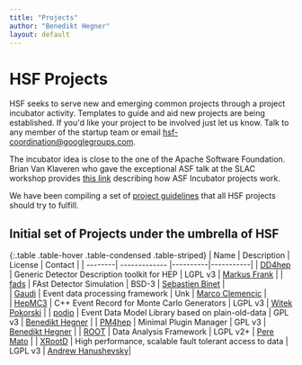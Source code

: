 ```yaml
---
title: "Projects"
author: "Benedikt Hegner"
layout: default
---
```


# HSF Projects

HSF seeks to serve new and emerging common projects through a project incubator activity. Templates to guide and aid new projects are being established. If you'd like your project to be involved just let us know. Talk to any member of the startup team or email hsf-coordination@googlegroups.com.

The incubator idea is close to the one of the Apache Software Foundation. Brian Van Klaveren who gave the exceptional ASF talk at the SLAC workshop provides [this link](http://www.apache.org/foundation/how-it-works.html#incubator) describing how ASF Incubator projects work.

We have been compiling a set of [project guidelines](project_guidelines.html) that all HSF projects should try to fulfill.

## Initial set of Projects under the umbrella of HSF

{:.table .table-hover .table-condensed .table-striped}
| Name  | Description | License | Contact |
| --------| ------------- |----------|-----------|
| [DD4hep](https://github.com/AIDASoft/DD4hep)   | Generic Detector Description toolkit for HEP  | LGPL v3 | [Markus Frank](mailto:marks.frank@cern.ch) |
| [fads](https://pkg.go.dev/go-hep.org/x/hep/fads?tab=doc)          | FAst Detector Simulation  | BSD-3 | [Sebastien Binet](mailto:binet@cern.ch) |  
| [Gaudi](http://gaudi.web.cern.ch/gaudi/)          | Event data processing framework | Unk | [Marco Clemencic](mailto:marco.clemencic@cern.ch) |  
| [HepMC3](https://gitlab.cern.ch/hepmc/HepMC3) | C++ Event Record for Monte Carlo Generators | LGPL v3 | [Witek Pokorski](mailto:witold.pokorski@cern.ch) |
| [podio](https://github.com/AIDASoft/podio) | Event Data Model Library based on plain-old-data | GPL v3 | [Benedikt Hegner](mailto:benedikt.hegner@cern.ch) |
| [PM4hep](https://github.com/hegner/PM4hep) | Minimal Plugin Manager | GPL v3 | [Benedikt Hegner](mailto:benedikt.hegner@cern.ch) |
| [ROOT](https://root.cern.ch/)            | Data Analysis Framework | LGPL v2+ | [Pere Mato](mailto:pere.mato@cern.ch) |
| [XRootD](https://xrootd.slac.stanford.edu/)     | High performance, scalable fault tolerant access to data  | LGPL v3 | [Andrew Hanushevsky](mailto:abh@stanford.edu)|
